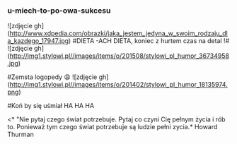 ### u-miech-to-po-owa-sukcesu ###
![zdjęcie gh] (http://www.xdpedia.com/obrazki/jaka_jestem_jedyna_w_swoim_rodzaju_dla_kazdego_17947.jpg)
#DIETA -ACH DIETA, koniec z hurtem czas na detal !#
![zdjęcie gh] (http://img1.stylowi.pl//images/items/o/201508/stylowi_pl_humor_36734958.jpg) 


#Zemsta logopedy :weary:
![zdjęcie gh] (http://img1.stylowi.pl//images/items/o/201402/stylowi_pl_humor_18135974.png)

#Koń by się uśmiał HA HA HA

<* "Nie pytaj czego świat potrzebuje. Pytaj co czyni Cię pełnym życia i rób to. Ponieważ tym czego świat potrzebuje są ludzie pełni zycia.* Howard Thurman





